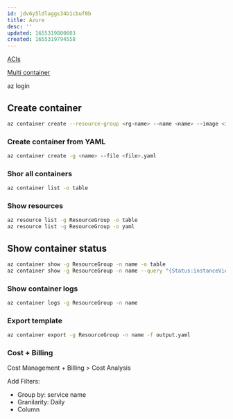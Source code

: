 ```yaml
---
id: jdv6y5ldlaggs34b1cbuf0b
title: Azure
desc: ''
updated: 1655319800603
created: 1655319794558
---
```


[ACIs](https://github.com/MicrosoftDocs/azure-docs/blob/master/articles/container-instances/container-instances-reference-yaml.md)

[Multi container](https://github.com/MicrosoftDocs/azure-docs/blob/master/articles/container-instances/container-instances-multi-container-yaml.md)

az login

## Create container

```bash
az container create --resource-group <rg-name> --name <name> --image <image-name> --cpu 1 --memory 1 --registry-login-server <login-server> --registry-username <username> --registry-password <pass> --ports 80
```

### Create container from YAML

```bash
az container create -g <name> --file <file>.yaml
```

### Shor all containers

```bash
az container list -o table
```

### Show resources

```bash
az resource list -g ResourceGroup -o table
az resource list -g ResourceGroup -o yaml
```

## Show container status

```bash
az container show -g ResourceGroup -n name -o table
az container show -g ResourceGroup -n name --query "{Status:instanceView.state}" --out table
```

### Show container logs

```bash
az container logs -g ResourceGroup -n name
```

### Export template

```bash
az container export -g ResourceGroup -n name -f output.yaml
```

### Cost + Billing

Cost Management + Billing > Cost Analysis

Add Filters:

- Group by: service name
- Granilarity: Daily
- Column

